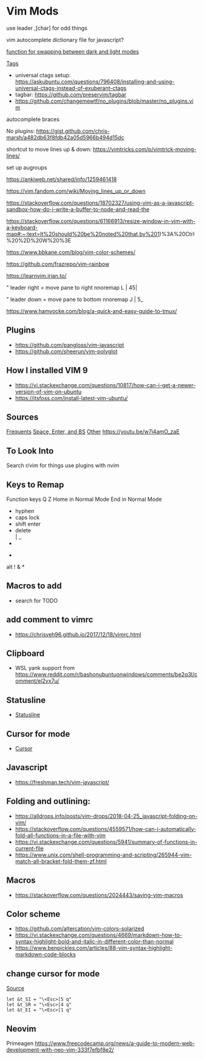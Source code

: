# Vim Mods

use leader ,[char] for odd things

vim autocomplete dictionary file for javascript?

[function for swapping between dark and light modes](https://learnvim.irian.to/vimscript/vimscript_functions)

[Tags](https://learnvim.irian.to/basics/tags)
- universal ctags setup: https://askubuntu.com/questions/796408/installing-and-using-universal-ctags-instead-of-exuberant-ctags
- tagbar: https://github.com/preservim/tagbar
- https://github.com/changemewtf/no_plugins/blob/master/no_plugins.vim

autocomplete braces

No plugins: https://gist.github.com/chris-marsh/a482db63f8fdb42a05d5966b494d15dc

shortcut to move lines up & down: https://vimtricks.com/p/vimtrick-moving-lines/

set up augroups

https://ankiweb.net/shared/info/1259461418

https://vim.fandom.com/wiki/Moving_lines_up_or_down

https://stackoverflow.com/questions/18702327/using-vim-as-a-javascript-sandbox-how-do-i-write-a-buffer-to-node-and-read-the

https://stackoverflow.com/questions/61166913/resize-window-in-vim-with-a-keyboard-map#:~:text=It%20should%20be%20noted%20that,by%201)%3A%20Ctrl%20%2D%20W%20%3E

https://www.bbkane.com/blog/vim-color-schemes/

https://github.com/frazrepo/vim-rainbow

https://learnvim.irian.to/

" leader right = move pane to right
nnoremap <Leader><Right> <C-w>L \| 45<C-w>\|

" leader down = move pane to bottom
nnoremap <Leader><Down> <C-w>J \| 5<C-w>\_

https://www.hamvocke.com/blog/a-quick-and-easy-guide-to-tmux/

## Plugins

- https://github.com/pangloss/vim-javascript
- https://github.com/sheerun/vim-polyglot

## How I installed VIM 9

- https://vi.stackexchange.com/questions/10817/how-can-i-get-a-newer-version-of-vim-on-ubuntu
- https://itsfoss.com/install-latest-vim-ubuntu/

## Sources

[Frequents](https://www.reddit.com/r/vim/comments/oyqkkd/your_most_frequently_used_mapping/)
[Space, Enter, and BS](https://www.reddit.com/r/vim/comments/3egaqw/spacebar_backspace_and_enter_are_all_fairly/)
[Other](https://www.reddit.com/r/vim/comments/btyjhh/whats_your_shift_hjkl_normal_mode_mappings/)
https://youtu.be/w7i4amO_zaE

## To Look Into
Search r/vim for things
use plugins with nvim

## Keys to Remap

Function keys
Q
Z
Home in Normal Mode
End in Normal Mode
- hyphen
- caps lock
- shift enter
- delete
\
|
_
-
+
alt
!
&
*


## Macros to add

- search for TODO

## add comment to vimrc

- https://chrisyeh96.github.io/2017/12/18/vimrc.html

## Clipboard

- WSL yank support from https://www.reddit.com/r/bashonubuntuonwindows/comments/be2q3l/comment/el2vx7u/

## Statusline

- [Statusline](https://www.reddit.com/r/vim/comments/gexi6/a_smarter_statusline_code_in_comments/)

## Cursor for mode

- [Cursor](https://vim.fandom.com/wiki/Change_cursor_shape_in_different_modes)

## Javascript

- https://freshman.tech/vim-javascript/

## Folding and outlining:

- https://alldrops.info/posts/vim-drops/2018-04-25_javascript-folding-on-vim/
- https://stackoverflow.com/questions/4559571/how-can-i-automatically-fold-all-functions-in-a-file-with-vim
- https://vi.stackexchange.com/questions/5941/summary-of-functions-in-current-file
- https://www.unix.com/shell-programming-and-scripting/265944-vim-match-all-bracket-fold-them-zf.html

## Macros

- https://stackoverflow.com/questions/2024443/saving-vim-macros

## Color scheme

- https://github.com/altercation/vim-colors-solarized
- https://vi.stackexchange.com/questions/4669/markdown-how-to-syntax-highlight-bold-and-italic-in-different-color-than-normal
- https://www.benpickles.com/articles/88-vim-syntax-highlight-markdown-code-blocks

## change cursor for mode

[Source](https://vim.fandom.com/wiki/Change_cursor_shape_in_different_modes)

```vimscript
let &t_SI = "\<Esc>[5 q"
let &t_SR = "\<Esc>[4 q"
let &t_EI = "\<Esc>[1 q"
```

## Neovim

Primeagen
https://www.freecodecamp.org/news/a-guide-to-modern-web-development-with-neo-vim-333f7efbf8e2/
